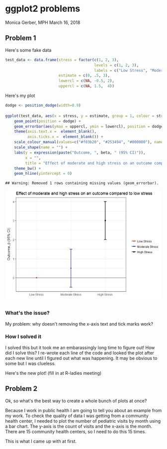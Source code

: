 ggplot2 problems
================
Monica Gerber, MPH
March 16, 2018

Problem 1
---------

Here's some fake data

``` r
test_data <- data.frame(stress = factor(c(1, 2, 3),
                                        levels = c(1, 2, 3),
                                        labels = c("Low Stress", "Moderate Stress", "High Stress")),
                        estimate = c(0, .5, 3),
                        lowercl = c(NA, -0.5, 2),
                        uppercl = c(NA, 1.5,  4))
```

Here's my plot

``` r
dodge <- position_dodge(width=0.9)

ggplot(test_data, aes(x = stress, y = estimate, group = 1, colour = stress, shape = stress)) +
    geom_point(position = dodge) +
    geom_errorbar(aes(ymax = uppercl, ymin = lowercl), position = dodge, width = 0.08, size = 1) +
    theme(axis.text.x =  element_blank(),
          axis.ticks.x =  element_blank()) +
    scale_colour_manual(values=c("#f03b20", "#253494", "#000000"), name="") +
    scale_shape(name = "") +
    labs(y = expression(paste("Outcome, ", beta, " (95% CI)")),
         x = "",
         title = "Effect of moderate and high stress on an outcome compared to low stress") +
    theme_bw() +
    geom_hline(yintercept = 0)
```

    ## Warning: Removed 1 rows containing missing values (geom_errorbar).

![](ggplot2-problems_files/figure-markdown_github-ascii_identifiers/unnamed-chunk-2-1.png)

### What's the issue?

My problem: why doesn't removing the x-axis text and tick marks work?

### How I solved it

I solved this but it took me an embarassingly long time to figure out! How did I solve this? I re-wrote each line of the code and looked the plot after each new line until I figured out what was happening. It may be obvious to some but I was clueless.

Here's the new plot! (fill in at R-ladies meeting)

Problem 2
---------

Ok, so what's the best way to create a whole bunch of plots at once?

Because I work in public health I am going to tell you about an example from my work. To check the quality of data I was getting from a community health center, I needed to plot the number of pediatric visits by month using a bar chart. The y-axis is the count of visits and the x-axis is the month. There are 15 community health centers, so I need to do this 15 times.

This is what I came up with at first.
